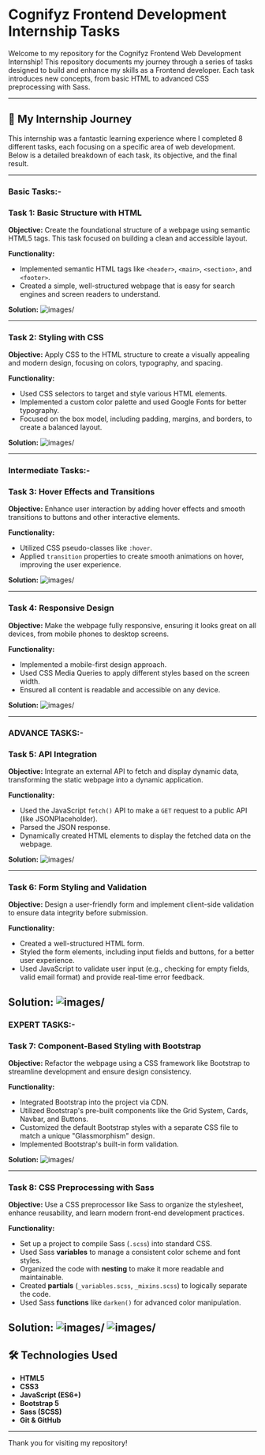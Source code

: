# Cognifyz Frontend Development Internship Tasks

Welcome to my repository for the Cognifyz Frontend Web Development Internship! This repository documents my journey through a series of tasks designed to build and enhance my skills as a Frontend developer. Each task introduces new concepts, from basic HTML to advanced CSS preprocessing with Sass.

---

## 🚀 My Internship Journey

This internship was a fantastic learning experience where I completed 8 different tasks, each focusing on a specific area of web development. Below is a detailed breakdown of each task, its objective, and the final result.

---

### Basic Tasks:-

### Task 1: Basic Structure with HTML

**Objective:** Create the foundational structure of a webpage using semantic HTML5 tags. This task focused on building a clean and accessible layout.

**Functionality:**

- Implemented semantic HTML tags like `<header>`, `<main>`, `<section>`, and `<footer>`.
- Created a simple, well-structured webpage that is easy for search engines and screen readers to understand.

**Solution:**
![images/][def1]

---

### Task 2: Styling with CSS

**Objective:** Apply CSS to the HTML structure to create a visually appealing and modern design, focusing on colors, typography, and spacing.

**Functionality:**

- Used CSS selectors to target and style various HTML elements.
- Implemented a custom color palette and used Google Fonts for better typography.
- Focused on the box model, including padding, margins, and borders, to create a balanced layout.

**Solution:**
![images/][def2]

---

### Intermediate Tasks:-

### Task 3: Hover Effects and Transitions

**Objective:** Enhance user interaction by adding hover effects and smooth transitions to buttons and other interactive elements.

**Functionality:**

- Utilized CSS pseudo-classes like `:hover`.
- Applied `transition` properties to create smooth animations on hover, improving the user experience.

**Solution:**
![images/][def3]

---

### Task 4: Responsive Design

**Objective:** Make the webpage fully responsive, ensuring it looks great on all devices, from mobile phones to desktop screens.

**Functionality:**

- Implemented a mobile-first design approach.
- Used CSS Media Queries to apply different styles based on the screen width.
- Ensured all content is readable and accessible on any device.

**Solution:**
![images/][def4]

---

### ADVANCE TASKS:-

### Task 5: API Integration

**Objective:** Integrate an external API to fetch and display dynamic data, transforming the static webpage into a dynamic application.

**Functionality:**

- Used the JavaScript `fetch()` API to make a `GET` request to a public API (like JSONPlaceholder).
- Parsed the JSON response.
- Dynamically created HTML elements to display the fetched data on the webpage.

**Solution:**
![images/][def5]

---

### Task 6: Form Styling and Validation

**Objective:** Design a user-friendly form and implement client-side validation to ensure data integrity before submission.

**Functionality:**

- Created a well-structured HTML form.
- Styled the form elements, including input fields and buttons, for a better user experience.
- Used JavaScript to validate user input (e.g., checking for empty fields, valid email format) and provide real-time error feedback.

**Solution:**
![images/][def6]
---

### EXPERT TASKS:-

### Task 7: Component-Based Styling with Bootstrap

**Objective:** Refactor the webpage using a CSS framework like Bootstrap to streamline development and ensure design consistency.

**Functionality:**

- Integrated Bootstrap into the project via CDN.
- Utilized Bootstrap's pre-built components like the Grid System, Cards, Navbar, and Buttons.
- Customized the default Bootstrap styles with a separate CSS file to match a unique "Glassmorphism" design.
- Implemented Bootstrap's built-in form validation.

**Solution:**
![images/][def7]

---

### Task 8: CSS Preprocessing with Sass

**Objective:** Use a CSS preprocessor like Sass to organize the stylesheet, enhance reusability, and learn modern front-end development practices.

**Functionality:**

- Set up a project to compile Sass (`.scss`) into standard CSS.
- Used Sass **variables** to manage a consistent color scheme and font styles.
- Organized the code with **nesting** to make it more readable and maintainable.
- Created **partials** (`_variables.scss`, `_mixins.scss`) to logically separate the code.
- Used Sass **functions** like `darken()` for advanced color manipulation.

**Solution:**
![images/][def8]
![images/][def9]
---

## 🛠️ Technologies Used

- **HTML5**
- **CSS3**
- **JavaScript (ES6+)**
- **Bootstrap 5**
- **Sass (SCSS)**
- **Git & GitHub**

---

Thank you for visiting my repository!

[def1]: images/Task1.png
[def2]: images/Task2.png
[def3]: images/Task3.png
[def4]: images/Task4.png
[def5]: images/task5.png
[def6]: images/Task6.png
[def7]: images/Task7.png
[def8]: images/Task8.png
[def9]: images/Task8.1.png
